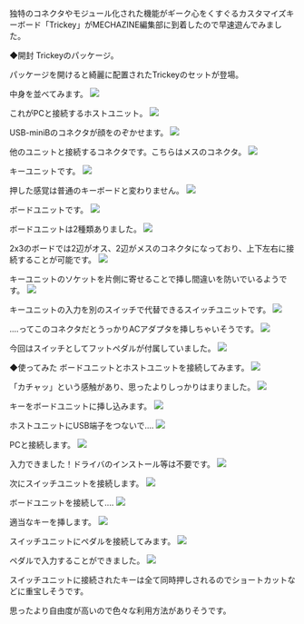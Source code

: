 独特のコネクタやモジュール化された機能がギーク心をくすぐるカスタマイズキーボード「Trickey」がMECHAZINE編集部に到着したので早速遊んでみました。

◆開封
Trickeyのパッケージ。

パッケージを開けると綺麗に配置されたTrickeyのセットが登場。

中身を並べてみます。
![](images/set.jpg)

これがPCと接続するホストユニット。
![](images/host_3.jpg)

USB-miniBのコネクタが顔をのぞかせます。
![](images/host_2.jpg)

他のユニットと接続するコネクタです。こちらはメスのコネクタ。
![](images/connector_5.jpg)

キーユニットです。
![](images/key_3.jpg)

押した感覚は普通のキーボードと変わりません。
![](images/key_4.jpg)

ボードユニットです。
![](images/board_1.jpg)

ボードユニットは2種類ありました。
![](images/board_3.jpg)

2x3のボードでは2辺がオス、2辺がメスのコネクタになっており、上下左右に接続することが可能です。
![](images/board_4.jpg)

キーユニットのソケットを片側に寄せることで挿し間違いを防いでいるようです。
![](images/board_7.jpg)

キーユニットの入力を別のスイッチで代替できるスイッチユニットです。
![](images/switch_1.jpg)

....ってこのコネクタだとうっかりACアダプタを挿しちゃいそうです。
![](images/switch_4.jpg)

今回はスイッチとしてフットペダルが付属していました。
![](images/switch_2.jpg)

◆使ってみた
ボードユニットとホストユニットを接続してみます。
![](images/board_8.jpg)

「カチャッ」という感触があり、思ったよりしっかりはまりました。
![](images/board_9.jpg)

キーをボードユニットに挿し込みます。
![](images/board_10.jpg)

ホストユニットにUSB端子をつないで....
![](images/board_11.jpg)

PCと接続します。
![](images/board_12.jpg)

入力できました！ドライバのインストール等は不要です。
![](images/board_13.jpg)

次にスイッチユニットを接続します。
![](images/board_14.jpg)

ボードユニットを接続して....
![](images/board_15.jpg)

適当なキーを挿します。
![](images/board_16.jpg)

スイッチユニットにペダルを接続してみます。
![](images/board_17.jpg)

ペダルで入力することができました。
![](images/board_18.jpg)

スイッチユニットに接続されたキーは全て同時押しされるのでショートカットなどに重宝しそうです。

思ったより自由度が高いので色々な利用方法がありそうです。